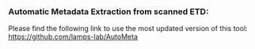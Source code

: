 ### Automatic Metadata Extraction from scanned ETD:

Please find the following link to use the most updated version of this tool:
https://github.com/lamps-lab/AutoMeta
